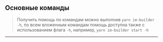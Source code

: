 ## Основные команды

> Получить помощь по командам можно выполнив `yarn im-builder -h`, по всем вложенным командам помощь доступна также с использованием флага `-h`, например, `yarn im-builder start -h`

---
